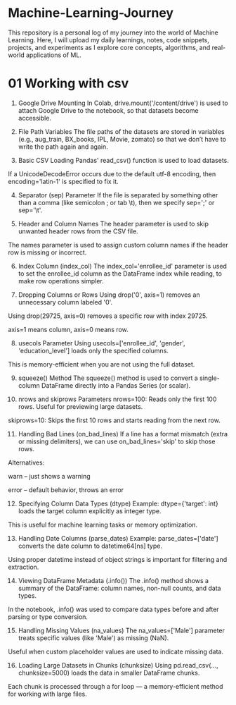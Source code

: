 # Machine-Learning-Journey
This repository is a personal log of my journey into the world of Machine Learning. Here, I will upload my daily learnings, notes, code snippets, projects, and experiments as I explore core concepts, algorithms, and real-world applications of ML.

# 01 Working with csv

1. Google Drive Mounting
  In Colab, drive.mount('/content/drive') is used to attach Google Drive to the notebook, so that datasets become accessible.

2. File Path Variables
  The file paths of the datasets are stored in variables (e.g., aug_train, BX_books, IPL, Movie, zomato) so that we don’t have to write the path again and again.

3. Basic CSV Loading
  Pandas' read_csv() function is used to load datasets.

  If a UnicodeDecodeError occurs due to the default utf-8 encoding, then encoding='latin-1' is specified to fix it.

4. Separator (sep) Parameter
  If the file is separated by something other than a comma (like semicolon ; or tab \t), then we specify sep=';' or sep='\t'.

5. Header and Column Names
  The header parameter is used to skip unwanted header rows from the CSV file.

  The names parameter is used to assign custom column names if the header row is missing or incorrect.

6. Index Column (index_col)
  The index_col='enrollee_id' parameter is used to set the enrollee_id column as the DataFrame index while reading, to make row operations simpler.

7. Dropping Columns or Rows
  Using drop('0', axis=1) removes an unnecessary column labeled '0'.

  Using drop(29725, axis=0) removes a specific row with index 29725.

  axis=1 means column, axis=0 means row.

8. usecols Parameter
  Using usecols=['enrollee_id', 'gender', 'education_level'] loads only the specified columns.

  This is memory-efficient when you are not using the full dataset.

9. squeeze() Method
  The squeeze() method is used to convert a single-column DataFrame directly into a Pandas Series (or scalar).

10. nrows and skiprows Parameters
  nrows=100: Reads only the first 100 rows. Useful for previewing large datasets.

  skiprows=10: Skips the first 10 rows and starts reading from the next row.

11. Handling Bad Lines (on_bad_lines)
  If a line has a format mismatch (extra or missing delimiters), we can use on_bad_lines='skip' to skip those rows.

  Alternatives:

  warn – just shows a warning

  error – default behavior, throws an error

12. Specifying Column Data Types (dtype)
  Example: dtype={'target': int} loads the target column explicitly as integer type.

  This is useful for machine learning tasks or memory optimization.

13. Handling Date Columns (parse_dates)
  Example: parse_dates=['date'] converts the date column to datetime64[ns] type.

  Using proper datetime instead of object strings is important for filtering and extraction.

14. Viewing DataFrame Metadata (.info())
  The .info() method shows a summary of the DataFrame: column names, non-null counts, and data types.

  In the notebook, .info() was used to compare data types before and after parsing or type conversion.

15. Handling Missing Values (na_values)
  The na_values=['Male'] parameter treats specific values (like 'Male') as missing (NaN).

  Useful when custom placeholder values are used to indicate missing data.

16. Loading Large Datasets in Chunks (chunksize)
  Using pd.read_csv(..., chunksize=5000) loads the data in smaller DataFrame chunks.

  Each chunk is processed through a for loop — a memory-efficient method for working with large files.

